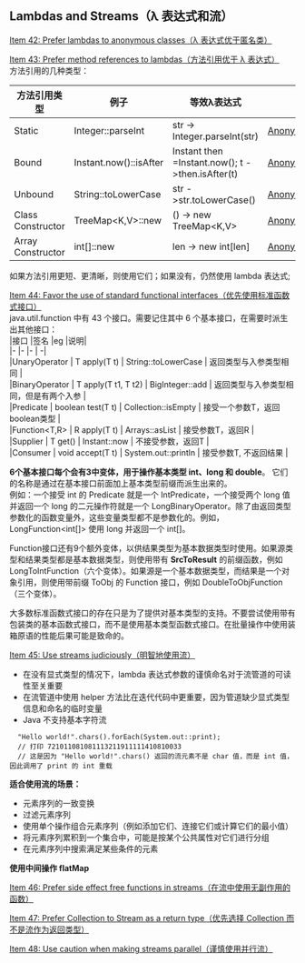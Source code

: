 ## Lambdas and Streams（λ 表达式和流）

[Item 42: Prefer lambdas to anonymous classes（λ 表达式优于匿名类）](lambdas/AnonymousAndLambda.java)   

[Item 43: Prefer method references to lambdas（方法引用优于 λ 表达式）](lambdas/AnonymousAndLambda.java)     
方法引用的几种类型：   

|方法引用类型|例子|等效λ表达式|code|
|-|-|-|-|
|Static               |Integer::parseInt|str -> Integer.parseInt(str)                            |[AnonymousAndLambda.java](lambdas/MethodReferencesAndLambda.java)|
|Bound                |Instant.now()::isAfter|Instant then =Instant.now(); t ->then.isAfter(t)   |[AnonymousAndLambda.java](lambdas/MethodReferencesAndLambda.java)|
|Unbound              |String::toLowerCase|str ->str.toLowerCase()                               |[AnonymousAndLambda.java](lambdas/MethodReferencesAndLambda.java)|
|Class Constructor    |TreeMap<K,V>::new|() -> new TreeMap<K,V>                                  |[AnonymousAndLambda.java](lambdas/MethodReferencesAndLambda.java)|
|Array Constructor    |	int[]::new|	len -> new int[len]                                          |[AnonymousAndLambda.java](lambdas/MethodReferencesAndLambda.java)|


如果方法引用更短、更清晰，则使用它们；如果没有，仍然使用 lambda 表达式;

[Item 44: Favor the use of standard functional interfaces（优先使用标准函数式接口）](lambdas/AnonymousAndLambda.java)   
java.util.function 中有 43 个接口。需要记住其中 6 个基本接口，在需要时派生出其他接口：  
|接口     |签名     |eg     |说明|    
|-       |-       |-       |   -|    
|UnaryOperator<T>       |   T apply(T t)	        |   String::toLowerCase     | 返回类型与入参类型相同               |    
|BinaryOperator<T>      |	T apply(T t1, T t2)     |	BigInteger::add         | 返回类型与入参类型相同，但是有两个入参  |   
|Predicate<T>           |	boolean test(T t)       |	Collection::isEmpty     | 接受一个参数T，返回boolean类型       |   
|Function<T,R>          |	R apply(T t)            |	Arrays::asList          | 接受参数T，返回R                   |    
|Supplier<T>            |	T get()	                |   Instant::now            | 不接受参数，返回T                   |   
|Consumer<T>            |	void accept(T t)        |	System.out::println     | 接受参数T, 不返回结果                |   

**6个基本接口每个会有3中变体，用于操作基本类型 int、long 和 double**。 它们的名称是通过在基本接口前面加上基本类型前缀而派生出来的。   
例如：一个接受 int 的 Predicate 就是一个 IntPredicate，一个接受两个 long 值并返回一个 long 的二元操作符就是一个 LongBinaryOperator。除了由返回类型参数化的函数变量外，这些变量类型都不是参数化的。例如，LongFunction<int[]> 使用 long 并返回一个 int[]。   

Function接口还有9个额外变体，以供结果类型为基本数据类型时使用。如果源类型和结果类型都是基本数据类型，则使用带有 **SrcToResult** 的前缀函数，例如 LongToIntFunction（六个变体）。如果源是一个基本数据类型，而结果是一个对象引用，则使用带前缀 <Src>ToObj 的 Function 接口，例如 DoubleToObjFunction（三个变体）。  

大多数标准函数式接口的存在只是为了提供对基本类型的支持。不要尝试使用带有包装类的基本函数式接口，而不是使用基本类型函数式接口。在批量操作中使用装箱原语的性能后果可能是致命的。  



[Item 45: Use streams judiciously（明智地使用流）](lambdas/FlatMapMain.java)     
- 在没有显式类型的情况下，lambda 表达式参数的谨慎命名对于流管道的可读性至关重要  
- 在流管道中使用 helper 方法比在迭代代码中更重要，因为管道缺少显式类型信息和命名的临时变量  
- Java 不支持基本字符流
```
  "Hello world!".chars().forEach(System.out::print);
  // 打印 721011081081113211911111410810033
  // 这是因为 "Hello world!".chars() 返回的流元素不是 char 值，而是 int 值，因此调用了 print 的 int 重载
```     
   
  
**适合使用流的场景：**  
- 元素序列的一致变换 
- 过滤元素序列
- 使用单个操作组合元素序列（例如添加它们、连接它们或计算它们的最小值）
- 将元素序列累积到一个集合中，可能是按某个公共属性对它们进行分组
- 在元素序列中搜索满足某些条件的元素   


**使用中间操作 flatMap**  



[Item 46: Prefer side effect free functions in streams（在流中使用无副作用的函数）]()   

[Item 47: Prefer Collection to Stream as a return type（优先选择 Collection 而不是流作为返回类型）]()   

[Item 48: Use caution when making streams parallel（谨慎使用并行流）]()   
